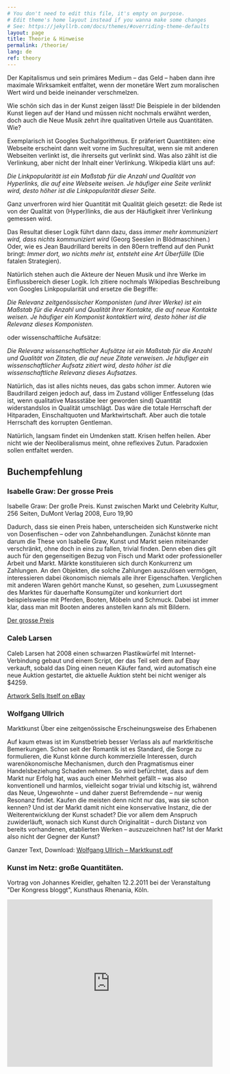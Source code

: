 ```yaml
---
# You don't need to edit this file, it's empty on purpose.
# Edit theme's home layout instead if you wanna make some changes
# See: https://jekyllrb.com/docs/themes/#overriding-theme-defaults
layout: page
title: Theorie & Hinweise
permalink: /theorie/
lang: de
ref: theory
---
```

Der Kapitalismus und sein primäres Medium – das Geld – haben dann ihre maximale Wirksamkeit entfaltet, wenn der monetäre Wert zum moralischen Wert wird und beide ineinander verschmelzen.

Wie schön sich das in der Kunst zeigen lässt! Die Beispiele in der bildenden Kunst liegen auf der Hand und müssen nicht nochmals erwähnt werden, doch auch die Neue Musik zehrt ihre qualitativen Urteile aus Quantitäten. Wie?

Exemplarisch ist Googles Suchalgorithmus. Er präferiert Quantitäten: eine Webseite erscheint dann weit vorne im Suchresultat, wenn sie mit anderen Webseiten verlinkt ist, die ihrerseits gut verlinkt sind. Was also zählt ist die Verlinkung, aber nicht der Inhalt einer Verlinkung. Wikipedia klärt uns auf:

*Die Linkpopularität ist ein Maßstab für die Anzahl und Qualität von Hyperlinks, die auf eine Webseite weisen. Je häufiger eine Seite verlinkt wird, desto höher ist die Linkpopularität dieser Seite.*

Ganz unverfroren wird hier Quantität mit Qualität gleich gesetzt: die Rede ist von der Qualität von (Hyper)links, die aus der Häufigkeit ihrer Verlinkung gemessen wird.

Das Resultat dieser Logik führt dann dazu, dass *immer mehr kommuniziert wird, dass nichts kommuniziert wird* (Georg Seeslen in Blödmaschinen.) Oder, wie es Jean Baudrillard bereits in den 80ern treffend auf den Punkt bringt: *Immer dort, wo nichts mehr ist, entsteht eine Art Überfülle* (Die fatalen Strategien).

Natürlich stehen auch die Akteure der Neuen Musik und ihre Werke im Einflussbereich dieser Logik. Ich zitiere nochmals Wikipedias Beschreibung von Googles Linkpopularität und ersetze die Begriffe:

*Die Relevanz zeitgenössischer Komponisten (und ihrer Werke) ist ein Maßstab für die Anzahl und Qualität ihrer Kontakte, die auf neue Kontakte weisen. Je häufiger ein Komponist kontaktiert wird, desto höher ist die Relevanz dieses Komponisten.*

oder wissenschaftliche Aufsätze:

*Die Relevanz wissenschaftlicher Aufsätze ist ein Maßstab für die Anzahl und Qualität von Zitaten, die auf neue Zitate verweisen. Je häufiger ein wissenschaftlicher Aufsatz zitiert wird, desto höher ist die wissenschaftliche Relevanz dieses Aufsatzes.*

Natürlich, das ist alles nichts neues, das gabs schon immer. Autoren wie Baudrillard zeigen jedoch auf, dass im Zustand völliger Entfesselung (das ist, wenn qualitative Massstäbe leer geworden sind) Quantität widerstandslos in Qualität umschlägt. Das wäre die totale Herrschaft der Hitparaden, Einschaltquoten und Marktwirtschaft. Aber auch die totale Herrschaft des korrupten Gentleman.

Natürlich, langsam findet ein Umdenken statt. Krisen helfen heilen. Aber nicht wie der Neoliberalismus meint, ohne reflexives Zutun. Paradoxien sollen entfaltet werden.



## Buchempfehlung

### Isabelle Graw: Der grosse Preis

Isabelle Graw: Der große Preis. Kunst zwischen Markt und Celebrity Kultur, 256 Seiten, DuMont Verlag 2008, Euro 19,90

Dadurch, dass sie einen Preis haben, unterscheiden sich Kunstwerke nicht von Dosenfischen – oder von Zahnbehandlungen. Zunächst könnte man darum die These von Isabelle Graw, Kunst und Markt seien miteinander verschränkt, ohne doch in eins zu fallen, trivial finden. Denn eben dies gilt auch für den gegenseitigen Bezug von Fisch und Markt oder professioneller Arbeit und Markt. Märkte konstituieren sich durch Konkurrenz um Zahlungen. An den Objekten, die solche Zahlungen auszulösen vermögen, interessieren dabei ökonomisch niemals alle ihrer Eigenschaften. Verglichen mit anderen Waren gehört manche Kunst, so gesehen, zum Luxussegment des Marktes für dauerhafte Konsumgüter und konkurriert dort beispielsweise mit Pferden, Booten, Möbeln und Schmuck. Dabei ist immer klar, dass man mit Booten anderes anstellen kann als mit Bildern.

[Der grosse Preis](http://www.dumont-buchverlag.de/buch/graw-der-grosse-preis-9783832190071/)

### Caleb Larsen
Caleb Larsen hat 2008 einen schwarzen Plastikwürfel mit Internet-Verbindung gebaut und einem Script, der das Teil seit dem auf Ebay verkauft, sobald das Ding einen neuen Käufer fand, wird automatisch eine neue Auktion gestartet, die aktuelle Auktion steht bei nicht weniger als $4259.

[Artwork Sells Itself on eBay](http://www.crackajack.de/2010/01/25/artwork-sells-itself-on-ebay/)

### Wolfgang Ullrich

Marktkunst 
Über eine zeitgenössische Erscheinungsweise des Erhabenen

Auf kaum etwas ist im Kunstbetrieb besser Verlass als auf marktkritische Bemerkungen.
Schon seit der Romantik ist es Standard, die Sorge zu formulieren, die Kunst könne durch
kommerzielle Interessen, durch warenökonomische Mechanismen, durch den Pragmatismus
einer Handelsbeziehung Schaden nehmen. So wird befürchtet, dass auf dem Markt nur Erfolg
hat, was auch einer Mehrheit gefällt – was also konventionell und harmlos, vielleicht sogar
trivial und kitschig ist, während das Neue, Ungewohnte – und daher zuerst Befremdende –
nur wenig Resonanz findet. Kaufen die meisten denn nicht nur das, was sie schon kennen?
Und ist der Markt damit nicht eine konservative Instanz, die der Weiterentwicklung der Kunst
schadet? Die vor allem dem Anspruch zuwiderläuft, wonach sich Kunst durch Originalität –
durch Distanz von bereits vorhandenen, etablierten Werken – auszuzeichnen hat? Ist der
Markt also nicht der Gegner der Kunst?

Ganzer Text, Download: [Wolfgang Ullrich – Marktkunst.pdf](/assets/pdf/marktkunst.pdf)

### Kunst im Netz: große Quantitäten. 
Vortrag von Johannes Kreidler, gehalten 12.2.2011 bei der Veranstaltung "Der Kongress bloggt", Kunsthaus Rhenania, Köln.

<div class="content-column">
    <div class="videoWrapper">
        <iframe width="480" height="390" src="http://www.youtube.com/embed/ySu-Au0SF_M" frameborder="0" allowfullscreen=""></iframe>
    </div>
</div>